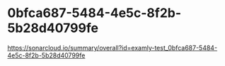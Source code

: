 # 0bfca687-5484-4e5c-8f2b-5b28d40799fe
https://sonarcloud.io/summary/overall?id=examly-test_0bfca687-5484-4e5c-8f2b-5b28d40799fe

